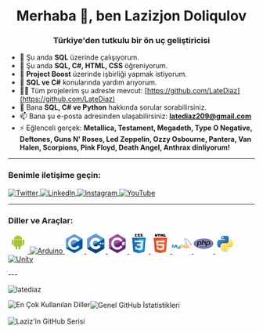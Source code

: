 <h1 align="center">Merhaba 👋, ben Lazizjon Doliqulov</h1>
<h3 align="center">Türkiye'den tutkulu bir ön uç geliştiricisi</h3>



- 🔭 Şu anda **SQL** üzerinde çalışıyorum.  
- 🌱 Şu anda **SQL, C#, HTML, CSS** öğreniyorum.  
- 👯 **Project Boost** üzerinde işbirliği yapmak istiyorum.  
- 🤝 **SQL ve C#** konularında yardım arıyorum.  
- 👨‍💻 Tüm projelerim şu adreste mevcut: [https://github.com/LateDiaz](https://github.com/LateDiaz)  
- 💬 Bana **SQL, C# ve Python** hakkında sorular sorabilirsiniz.  
- 📫 Bana şu e-posta adresinden ulaşabilirsiniz: **latediaz209@gmail.com**  
- ⚡ Eğlenceli gerçek: **Metallica, Testament, Megadeth, Type O Negative, Deftones, Guns N' Roses, Led Zeppelin, Ozzy Osbourne, Pantera, Van Halen, Scorpions, Pink Floyd, Death Angel, Anthrax dinliyorum!**

---

<h3 align="left">Benimle iletişime geçin:</h3>
<p align="left">
  <a href="https://twitter.com/ttwakm" target="_blank">
    <img align="center" src="https://raw.githubusercontent.com/rahuldkjain/github-profile-readme-generator/master/src/images/icons/Social/twitter.svg" alt="Twitter" height="30" width="40" />
  </a>
  <a href="[https://linkedin.com/in/ttwakm](https://www.linkedin.com/feed/)" target="_blank">
    <img align="center" src="https://raw.githubusercontent.com/rahuldkjain/github-profile-readme-generator/master/src/images/icons/Social/linked-in-alt.svg" alt="LinkedIn" height="30" width="40" />
  </a>
  <a href="https://instagram.com/latediaz" target="_blank">
    <img align="center" src="https://raw.githubusercontent.com/rahuldkjain/github-profile-readme-generator/master/src/images/icons/Social/instagram.svg" alt="Instagram" height="30" width="40" />
  </a>
  <a href="[https://www.youtube.com/c/laziz](https://www.youtube.com/@ttwakm)" target="_blank">
    <img align="center" src="https://raw.githubusercontent.com/rahuldkjain/github-profile-readme-generator/master/src/images/icons/Social/youtube.svg" alt="YouTube" height="30" width="40" />
  </a>
</p>

---

<h3 align="left">Diller ve Araçlar:</h3>
<p align="left">
  <a href="https://developer.android.com" target="_blank" rel="noreferrer">
    <img src="https://raw.githubusercontent.com/devicons/devicon/master/icons/android/android-original-wordmark.svg" alt="Android" width="40" height="40"/>
  </a>
  <a href="https://www.arduino.cc/" target="_blank" rel="noreferrer">
    <img src="https://cdn.worldvectorlogo.com/logos/arduino-1.svg" alt="Arduino" width="40" height="40"/>
  </a>
  <a href="https://www.cprogramming.com/" target="_blank" rel="noreferrer">
    <img src="https://raw.githubusercontent.com/devicons/devicon/master/icons/c/c-original.svg" alt="C" width="40" height="40"/>
  </a>
  <a href="https://www.w3schools.com/cpp/" target="_blank" rel="noreferrer">
    <img src="https://raw.githubusercontent.com/devicons/devicon/master/icons/cplusplus/cplusplus-original.svg" alt="C++" width="40" height="40"/>
  </a>
  <a href="https://www.w3schools.com/cs/" target="_blank" rel="noreferrer">
    <img src="https://raw.githubusercontent.com/devicons/devicon/master/icons/csharp/csharp-original.svg" alt="C#" width="40" height="40"/>
  </a>
  <a href="https://www.w3schools.com/css/" target="_blank" rel="noreferrer">
    <img src="https://raw.githubusercontent.com/devicons/devicon/master/icons/css3/css3-original-wordmark.svg" alt="CSS3" width="40" height="40"/>
  </a>
  <a href="https://www.w3.org/html/" target="_blank" rel="noreferrer">
    <img src="https://raw.githubusercontent.com/devicons/devicon/master/icons/html5/html5-original-wordmark.svg" alt="HTML5" width="40" height="40"/>
  </a>
  <a href="https://www.mysql.com/" target="_blank" rel="noreferrer">
    <img src="https://raw.githubusercontent.com/devicons/devicon/master/icons/mysql/mysql-original-wordmark.svg" alt="MySQL" width="40" height="40"/>
  </a>
  <a href="https://www.php.net" target="_blank" rel="noreferrer">
    <img src="https://raw.githubusercontent.com/devicons/devicon/master/icons/php/php-original.svg" alt="PHP" width="40" height="40"/>
  </a>
  <a href="https://www.python.org" target="_blank" rel="noreferrer">
    <img src="https://raw.githubusercontent.com/devicons/devicon/master/icons/python/python-original.svg" alt="Python" width="40" height="40"/>
  </a>
  <a href="https://unity.com/" target="_blank" rel="noreferrer">
    <img src="https://www.vectorlogo.zone/logos/unity3d/unity3d-icon.svg" alt="Unity" width="40" height="40"/>
  </a>
</p>


---<p align="left"> 
  <img src="https://komarev.com/ghpvc/?username=latediaz&label=Profil%20Ziyaretleri&color=0e75b6&style=flat" alt="latediaz" />
</p>

<p>
  <img align="left" src="https://github-readme-stats.vercel.app/api/top-langs?username=latediaz&show_icons=true&locale=tr&layout=compact" alt="En Çok Kullanılan Diller" />
</p>
<p>
  <img align="center" src="https://github-readme-stats.vercel.app/api?username=latediaz&show_icons=true&locale=tr" alt="Genel GitHub İstatistikleri" />
</p>
<p>
  <img align="center" src="https://github-readme-streak-stats.herokuapp.com/?user=latediaz&locale=tr" alt="Laziz'in GitHub Serisi" />
</p>
